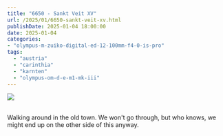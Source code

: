 ```yaml
---
title: "6650 - Sankt Veit XV"
url: /2025/01/6650-sankt-veit-xv.html
publishDate: 2025-01-04 18:00:00
date: 2025-01-04
categories:
- "olympus-m-zuiko-digital-ed-12-100mm-f4-0-is-pro"
tags:
  - "austria"
  - "carinthia"
  - "karnten"
  - "olympus-om-d-e-m1-mk-iii"
---
```

<div class="container">
<div class="center"><a target="_blank" href="https://d25zfm9zpd7gm5.cloudfront.net/1200x1200/2020/20200911_124452_lr.jpg"><img class="webfeedsFeaturedVisual" src="https://d25zfm9zpd7gm5.cloudfront.net/0600x0600/2020/20200911_124452_lr.jpg" /></a></div>
</div>
<br />

Walking around in the old town. We won't go through, but who
knows, we might end up on the other side of this anyway.
